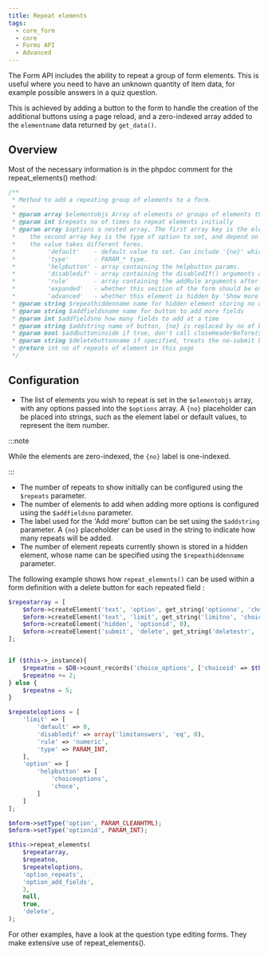```yaml
---
title: Repeat elements
tags:
  - core_form
  - core
  - Forms API
  - Advanced
---
```


The Form API includes the ability to repeat a group of form elements. This is useful where you need to have an unknown quantity of item data, for example possible answers in a quiz question.

This is achieved by adding a button to the form to handle the creation of the additional buttons using a page reload, and a zero-indexed array added to the `elementname` data returned by `get_data()`.

## Overview

Most of the necessary information is in the phpdoc comment for the repeat_elements() method:

```php
/**
 * Method to add a repeating group of elements to a form.
 *
 * @param array $elementobjs Array of elements or groups of elements that are to be repeated
 * @param int $repeats no of times to repeat elements initially
 * @param array $options a nested array. The first array key is the element name.
 *    the second array key is the type of option to set, and depend on that option,
 *    the value takes different forms.
 *         'default'    - default value to set. Can include '{no}' which is replaced by the repeat number.
 *         'type'       - PARAM_* type.
 *         'helpbutton' - array containing the helpbutton params.
 *         'disabledif' - array containing the disabledIf() arguments after the element name.
 *         'rule'       - array containing the addRule arguments after the element name.
 *         'expanded'   - whether this section of the form should be expanded by default. (Name be a header element.)
 *         'advanced'   - whether this element is hidden by 'Show more ...'.
 * @param string $repeathiddenname name for hidden element storing no of repeats in this form
 * @param string $addfieldsname name for button to add more fields
 * @param int $addfieldsno how many fields to add at a time
 * @param string $addstring name of button, {no} is replaced by no of blanks that will be added.
 * @param bool $addbuttoninside if true, don't call closeHeaderBefore($addfieldsname). Default false.
 * @param string $deletebuttonname if specified, treats the no-submit button with this name as a "delete element" button in each of the elements.
 * @return int no of repeats of element in this page
 */
```

## Configuration

- The list of elements you wish to repeat is set in the `$elementobjs` array, with any options passed into the `$options` array.
A `{no}` placeholder can be placed into strings, such as the element label or default values, to represent the item number.

:::note

While the elements are zero-indexed, the `{no}` label is one-indexed.

:::

- The number of repeats to show initially can be configured using the `$repeats` parameter.
- The number of elements to add when adding more options is configured using the `$addfieldsno` parameter.
- The label used for the 'Add more' button can be set using the `$addstring` parameter. A `{no}` placeholder can be used in the string to indicate how many repeats will be added.
- The number of element repeats currently shown is stored in a hidden element, whose name can be specified using the `$repeathiddenname` parameter.

The following example shows how `repeat_elements()` can be used within a form definition with a delete button for each repeated field :

```php title="definition() function"
$repeatarray = [
    $mform->createElement('text', 'option', get_string('optionno', 'choice')),
    $mform->createElement('text', 'limit', get_string('limitno', 'choice')),
    $mform->createElement('hidden', 'optionid', 0),
    $mform->createElement('submit', 'delete', get_string('deletestr', 'choice'), [], false),
];


if ($this->_instance){
    $repeatno = $DB->count_records('choice_options', ['choiceid' => $this->_instance]);
    $repeatno += 2;
} else {
    $repeatno = 5;
}

$repeateloptions = [
    'limit' => [
        'default' => 0,
        'disabledif' => array('limitanswers', 'eq', 0),
        'rule' => 'numeric',
        'type' => PARAM_INT,
    ],
    'option' => [
        'helpbutton' => [
            'choiceoptions',
            'choce',
        ]
    ]
];

$mform->setType('option', PARAM_CLEANHTML);
$mform->setType('optionid', PARAM_INT);

$this->repeat_elements(
    $repeatarray,
    $repeatno,
    $repeateloptions,
    'option_repeats',
    'option_add_fields',
    3,
    null,
    true,
    'delete',
);
```

For other examples, have a look at the question type editing forms. They make extensive use of repeat_elements().

